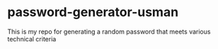 # password-generator-usman
This is my repo for generating a random password that meets various technical criteria